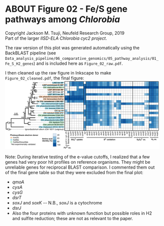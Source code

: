 # ABOUT Figure 02 - Fe/S gene pathways among *Chlorobia*
Copyright Jackson M. Tsuji, Neufeld Research Group, 2019  
Part of the larger *IISD-ELA Chlorobia cyc2 project*.

The raw version of this plot was generated automatically using the BackBLAST pipeline (see `Data_analysis_pipeline/06_comparative_genomics/05_pathway_analysis/01_Fe_S_H2_genes`) and is included here as `Figure_02_raw.pdf`.

I then cleaned up the raw figure in Inkscape to make `Figure_02_cleaned.pdf`, the final figure:  
![Figure_02](Figure_02_cleaned.png)

Note: During iterative testing of the e-value cutoffs, I realized that a few genes had very poor hit profiles on reference organisms. They might be unreliable genes for reciprocal BLAST comparison. I commented them out of the final gene table so that they were excluded from the final plot:
- _qmoA_
- _cysA_
- _cysG_
- _dsrT_
- _soxJ_ and _soxK_ -- N.B., _soxJ_ is a cytochrome
- _dsrJ_
- Also the four proteins with unknown function but possible roles in H2 and sulfite reduction; these are not as relevant to the paper.

